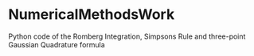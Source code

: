 # NumericalMethodsWork

Python code of the Romberg Integration, Simpsons Rule and three-point Gaussian Quadrature formula
